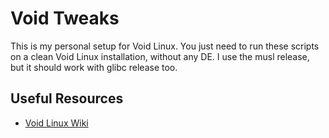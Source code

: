 Void Tweaks
===========

This is my personal setup for Void Linux. You just need to run these scripts on a clean Void Linux installation, without any DE. I use the musl release, but it should work with glibc release too.

Useful Resources
----------------

  - [Void Linux Wiki](https://wiki.voidlinux.org/Main_Page)
